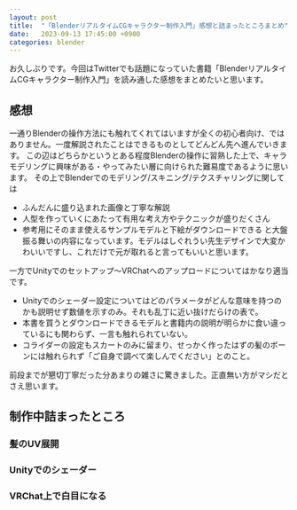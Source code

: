 ```yaml
---
layout: post
title:  "「BlenderリアルタイムCGキャラクター制作入門」感想と詰まったところまとめ"
date:   2023-09-13 17:45:00 +0900
categories: blender
---
```

お久しぶりです。今回はTwitterでも話題になっていた書籍「BlenderリアルタイムCGキャラクター制作入門」を読み通した感想をまとめたいと思います。
## 感想
一通りBlenderの操作方法にも触れてくれてはいますが全くの初心者向け、ではありません。一度解説されたことはできるものとしてどんどん先へ進んでいきます。
この辺はどちらかというとある程度Blenderの操作に習熟した上で、キャラモデリングに興味がある・やってみたい層に向けられた難易度であるように思います。
その上でBlenderでのモデリング/スキニング/テクスチャリングに関しては
- ふんだんに盛り込まれた画像と丁寧な解説
- 人型を作っていくにあたって有用な考え方やテクニックが盛りだくさん
- 参考用にそのまま使えるサンプルモデルと下絵がダウンロードできる
と大盤振る舞いの内容になっています。モデルはしぐれうい先生デザインで大変かわいいですし、これだけで元が取れると言ってもいいと思います。


一方でUnityでのセットアップ～VRChatへのアップロードについてはかなり適当です。
- Unityでのシェーダー設定についてはどのパラメータがどんな意味を持つのかも説明せず数値を示すのみ。それも乱丁に近い抜けだらけの表で。
- 本書を買うとダウンロードできるモデルと書籍内の説明が明らかに食い違っているにも関わらず、一言も触れられていない。
- コライダーの設定もスカートのみに留まり、せっかく作ったはずの髪のボーンには触れられず「ご自身で調べて楽しんでください」とのこと。

前段までが懇切丁寧だった分あまりの雑さに驚きました。正直無い方がマシだとさえ思います。

## 制作中詰まったところ


### 髪のUV展開
### Unityでのシェーダー
### VRChat上で白目になる